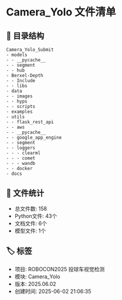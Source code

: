 # Camera_Yolo 文件清单

## 📁 目录结构
```
Camera_Yolo_Submit
- models
- - __pycache__
- - segment
- - hub
- Berxel-Depth
- - Include
- - libs
- data
- - images
- - hyps
- - scripts
- examples
- utils
- - flask_rest_api
- - aws
- - __pycache__
- - google_app_engine
- - segment
- - loggers
- - - clearml
- - - comet
- - - wandb
- - docker
- docs
```

## 📄 文件统计
- 总文件数: 158
- Python文件: 43个
- 文档文件: 6个
- 模型文件: 1个

## 🏷️ 标签
- 项目: ROBOCON2025 投球车视觉检测
- 模块: Camera_Yolo
- 版本: 2025.06.02
- 创建时间: 2025-06-02 21:06:35
